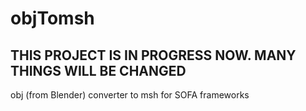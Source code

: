 # objTomsh

## THIS PROJECT IS IN PROGRESS NOW. MANY THINGS WILL BE CHANGED

obj (from Blender) converter to msh for SOFA frameworks
